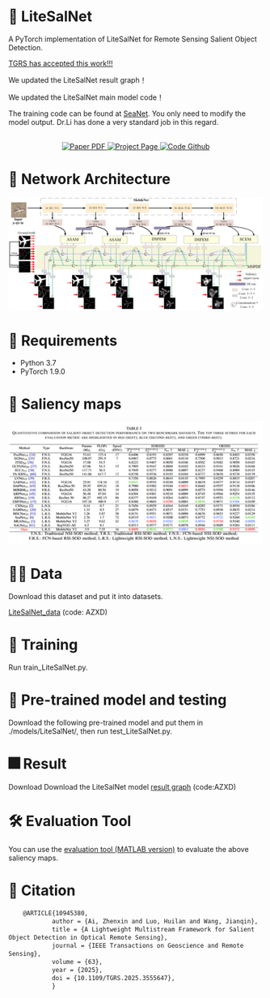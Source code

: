 # 📢 LiteSalNet
A PyTorch implementation of LiteSalNet for Remote Sensing Salient Object Detection.

[TGRS has accepted this work!!!](https://ieeexplore.ieee.org/document/10945380)

We updated the LiteSalNet result graph！

We updated the LiteSalNet main model code！

The training code can be found at [SeaNet](https://github.com/MathLee/SeaNet). You only need to modify the model output. Dr.Li has done a very standard job in this regard.

<p align="center">
  <br>
  <a href="https://ieeexplore.ieee.org/document/10945380">
    <img src="https://img.shields.io/badge/Paper-IEEE-green?style=for-the-badge&logo=adobeacrobatreader&logoColor=white&labelColor=66cc00&color=94DD15" alt="Paper PDF">
  </a>
  <a href="https://ai-kunkun.github.io/Niagara_page/">
    <img src="https://img.shields.io/badge/Project-Page-orange?style=for-the-badge&logo=Google%20chrome&logoColor=white&labelColor=D35400" alt="Project Page">
  </a>
  <a href="https://github.com/ai-kunkun/LiteSalNet">
    <img src="https://img.shields.io/badge/Code-Github-blue?style=for-the-badge&logo=github&logoColor=white&labelColor=181717" alt="Code Github">
  </a>
  <br>
</p>

  
# 🦉 Network Architecture
![LiteSalNet Architecture](https://github.com/ai-kunkun/LiteSalNet/blob/main/image/LiteSalNet.png)

# 📝 Requirements
- Python 3.7
- PyTorch 1.9.0

# 🎉 Saliency maps
![LiteSalNet Architecture](https://github.com/ai-kunkun/LiteSalNet/blob/main/image/table.png)

# 🏃‍♂️ Data
Download this dataset and put it into datasets.

[LiteSalNet_data](https://pan.baidu.com/s/1JXwvfIvSVv0lXrDaNwxXuQ?pwd=AZXD) (code: AZXD) 
# 🚀 Training
Run train_LiteSalNet.py.

# 🧩 Pre-trained model and testing
Download the following pre-trained model and put them in ./models/LiteSalNet/, then run test_LiteSalNet.py. 

# 🎆 Result
Download
Download the LiteSalNet model [result graph](https://pan.baidu.com/s/1w-jO8Y9HuY72X94NsZceww?pwd=AZXD) (code:AZXD)

# 🛠️ Evaluation Tool
You can use the [evaluation tool (MATLAB version)](https://github.com/MathLee/MatlabEvaluationTools) to evaluate the above saliency maps.

# 📖 Citation
        @ARTICLE{10945380,
                author = {Ai, Zhenxin and Luo, Huilan and Wang, Jianqin},
                title = {A Lightweight Multistream Framework for Salient Object Detection in Optical Remote Sensing},
                journal = {IEEE Transactions on Geoscience and Remote Sensing},
                volume = {63},
                year = {2025},
                doi = {10.1109/TGRS.2025.3555647},
                }
                

